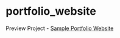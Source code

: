 # portfolio_website
Preview Project -
<a href="https://sample-portfolio-page.netlify.app">Sample Portfolio Website<a/>
